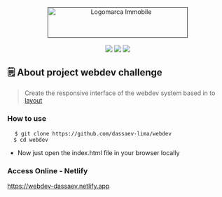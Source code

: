 <div align="center">
        <a href="">
            <img src="https://user-images.githubusercontent.com/48656494/171682243-61dd2654-14df-4eb7-906d-6b8cfc40d27a.png" alt="Logomarca Immobile" width="320px" height="70px">
        </a><br><br>
        <img
            src="https://img.shields.io/static/v1?label=Frontend&message=Html&color=1ca7e1&style=for-the-badge&logo=ghost" />
        <img
            src="https://img.shields.io/static/v1?label=Frontend&message=Bootstrap&color=1ca7e1&style=for-the-badge&logo=ghost" />
        <img
            src="https://img.shields.io/static/v1?label=Frontend&message=Javascript&color=1ca7e1&style=for-the-badge&logo=ghost" />
    </div>
    </div>

## :spiral_notepad: About project webdev challenge

> Create the responsive interface of the webdev system based in to <a href="https://github.com/dassaev-lima/webdev/tree/master/assets/imgs/layout-webdev.jpg">layout</a>

### How to use

<pre class="notranslate">
  <code>$ git clone https://github.com/dassaev-lima/webdev
  $ cd webdev</code>
</pre>

- Now just open the index.html file in your browser locally

### Access Online - Netlify
 <a href="https://webdev-dassaev.netlify.app" targer="_blank">
     https://webdev-dassaev.netlify.app
 </a>
